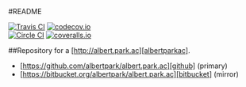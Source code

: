 #README

[![Travis CI](https://secure.travis-ci.org/albertpark/albert.park.ac.png?branch=master)](https://travis-ci.org/albertpark/albert.park.ac)
[![codecov.io](https://codecov.io/github/albertpark/albert.park.ac/coverage.svg?branch=master)](https://codecov.io/github/albertpark/albert.park.ac?branch=master)  
[![Circle CI](https://circleci.com/gh/albertpark/albert.park.ac.svg?branch=master&style=shield)](https://circleci.com/gh/albertpark/albert.park.ac)
[![coveralls.io](https://coveralls.io/repos/albertpark/albert.park.ac/badge.svg?branch=master&service=github)](https://coveralls.io/github/albertpark/albert.park.ac?branch=master)

##Repository for a [http://albert.park.ac][albertparkac].

* [https://github.com/albertpark/albert.park.ac][github] (primary)  
* [https://bitbucket.org/albertpark/albert.park.ac][bitbucket] (mirror)

[github]: https://github.com/albertpark/albert.park.ac
[bitbucket]: https://bitbucket.org/albertpark/albert.park.ac
[albertparkac]: http://albert.park.ac